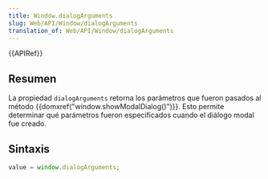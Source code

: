 ```yaml
---
title: Window.dialogArguments
slug: Web/API/Window/dialogArguments
translation_of: Web/API/Window/dialogArguments
---
```

{{APIRef}}

## Resumen

La propiedad `dialogArguments` retorna los parámetros que fueron pasados al método {{domxref("window.showModalDialog()")}}. Esto permite determinar qué parámetros fueron especificados cuando el diálogo modal fue creado.

## Sintaxis

```js
value = window.dialogArguments;
```
